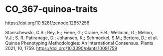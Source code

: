 # CO_367-quinoa-traits
https://doi.org/10.5281/zenodo.12657256

Stanschewski, C.S.; Rey, E.; Fiene, G.; Craine, E.B.; Wellman, G.; Melino, V.J.; S. R. Patiranage, D.; Johansen, K.; Schmöckel, S.M.; Bertero, D.; et al. Quinoa Phenotyping Methodologies: An International Consensus. Plants 2021, 10, 1759. https://doi.org/10.3390/plants10091759
